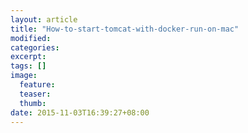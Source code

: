 ```yaml
---
layout: article
title: "How-to-start-tomcat-with-docker-run-on-mac"
modified:
categories: 
excerpt:
tags: []
image:
  feature:
  teaser:
  thumb:
date: 2015-11-03T16:39:27+08:00
---
```


